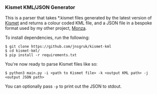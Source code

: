 ### Kismet KML/JSON Generator

This is a parser that takes \*.kismet files generated by the latest version of [Kismet](https://github.com/kismetwireless/kismet) and returns a colour coded KML file, and a JSON file in a bespoke format used by my other project, [Monza](https://github.com/jnsgruk/monza).

To install dependencies, run the following:

```
$ git clone https://github.com/jnsgruk/kismet-kml
$ cd kismet-kml/
$ pip install -r requirements.txt
```

You're now ready to parse Kismet files like so:

```
$ python3 main.py -i <path to Kismet file> -k <output KML path> -j <output JSON path>
```

You can optionally pass `-p` to print out the JSON to stdout.
